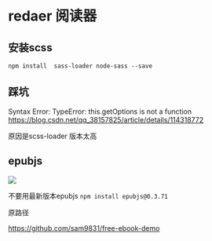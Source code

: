 # redaer 阅读器
## 安装scss

`npm install  sass-loader node-sass --save`

## 踩坑

Syntax Error: TypeError: this.getOptions is not a function
https://blog.csdn.net/qq_38157825/article/details/114318772

原因是scss-loader 版本太高

## epubjs

![](https://gitee.com/bjfuchin/mypic/raw/master/pic/20211001165949.png)

不要用最新版本epubjs
`npm install epubjs@0.3.71`



原路径

https://github.com/sam9831/free-ebook-demo
